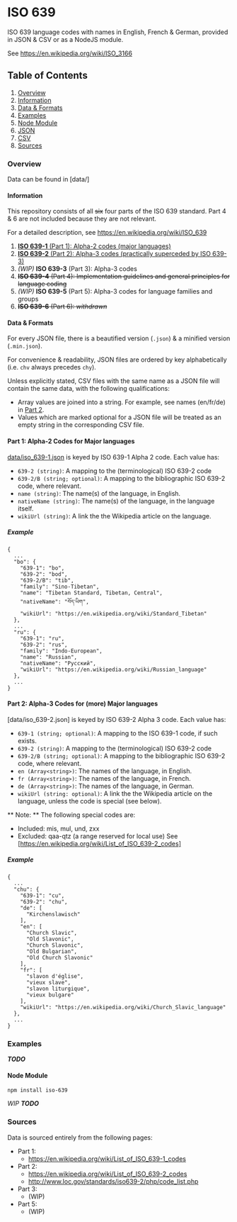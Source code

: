 # ISO 639
ISO 639 language codes with names in English, French & German, provided in JSON & CSV or as a NodeJS module.

See https://en.wikipedia.org/wiki/ISO_3166

## Table of Contents
1. [Overview](#overview)
  1. [Information](#information)
  1. [Data & Formats](#data--formats)
1. [Examples](#examples)
  1. [Node Module](#node-module)
  1. [JSON](#json)
  1. [CSV](#csv)
1. [Sources](#sources)

### Overview

Data can be found in [data/]

#### Information
This repository consists of all ~~six~~ four parts of the ISO 639 standard. Part 4 & 6 are not included because they are not relevant.

For a detailed description, see https://en.wikipedia.org/wiki/ISO_639

1. [**ISO 639-1** (Part 1): Alpha-2 codes (major languages)](#part1)
1. [**ISO 639-2** (Part 2): Alpha-3 codes (practically superceded by ISO 639-3)](#part2)
1. *(WIP)* **ISO 639-3** (Part 3): Alpha-3 codes
1. ~~**ISO 639-4** (Part 4): Implementation guidelines and general principles for language coding~~
1. *(WIP)* **ISO 639-5** (Part 5): Alpha-3 codes for language families and groups
1. ~~**ISO 639-6** (Part 6): *withdrawn*~~

#### Data & Formats
For every JSON file, there is a beautified version (`.json`) & a minified version (`.min.json`).

For convenience & readability, JSON files are ordered by key alphabetically (i.e. `chv` always precedes `chy`).

Unless explicitly stated, CSV files with the same name as a JSON file will contain the same data, with the following qualifications:
* Array values are joined into a string. For example, see names (en/fr/de) in [Part 2](#part2).
* Values which are marked optional for a JSON file will be treated as an empty string in the corresponding CSV file.

#### Part 1: Alpha-2 Codes for Major languages
<a name="part1"></a>

[data/iso_639-1.json](data/iso_639-1.json) is keyed by ISO 639-1 Alpha 2 code. Each value has:
* `639-2 (string)`: A mapping to the (terminological) ISO 639-2 code
* `639-2/B (string; optional)`: A mapping to the bibliographic ISO 639-2 code, where relevant.
* `name (string)`: The name(s) of the language, in English.
* `nativeName (string)`: The name(s) of the language, in the language itself.
* `wikiUrl (string)`: A link the the Wikipedia article on the language.

##### Example
```
{
  ...
  "bo": {
    "639-1": "bo",
    "639-2": "bod",
    "639-2/B": "tib",
    "family": "Sino-Tibetan",
    "name": "Tibetan Standard, Tibetan, Central",
    "nativeName": "བོད་ཡིག",
    "wikiUrl": "https://en.wikipedia.org/wiki/Standard_Tibetan"
  },
  ...
  "ru": {
    "639-1": "ru",
    "639-2": "rus",
    "family": "Indo-European",
    "name": "Russian",
    "nativeName": "Русский",
    "wikiUrl": "https://en.wikipedia.org/wiki/Russian_language"
  },
  ...
}
```

#### Part 2: Alpha-3 Codes for (more) Major languages
<a name="part2"></a>

[data/iso_639-2.json] is keyed by ISO 639-2 Alpha 3 code. Each value has:
* `639-1 (string; optional)`: A mapping to the ISO 639-1 code, if such exists.
* `639-2 (string)`: A mapping to the (terminological) ISO 639-2 code
* `639-2/B (string; optional)`: A mapping to the bibliographic ISO 639-2 code, where relevant.
* `en (Array<string>)`: The names of the language, in English.
* `fr (Array<string>)`: The names of the language, in French.
* `de (Array<string>)`: The names of the language, in German.
* `wikiUrl (string: optional)`: A link the the Wikipedia article on the language, unless the code is special (see below).

** Note: ** The following special codes are:
  * Included: mis, mul, und, zxx
  * Excluded: qaa-qtz (a range reserved for local use)
See [https://en.wikipedia.org/wiki/List_of_ISO_639-2_codes]

##### Example
```
{
  ...
  "chu": {
    "639-1": "cu",
    "639-2": "chu",
    "de": [
      "Kirchenslawisch"
    ],
    "en": [
      "Church Slavic",
      "Old Slavonic",
      "Church Slavonic",
      "Old Bulgarian",
      "Old Church Slavonic"
    ],
    "fr": [
      "slavon d'église",
      "vieux slave",
      "slavon liturgique",
      "vieux bulgare"
    ],
    "wikiUrl": "https://en.wikipedia.org/wiki/Church_Slavic_language"
  },
  ...
}
```



### Examples
***TODO***

#### Node Module
```
npm install iso-639
```
*WIP*
***TODO***


### Sources

Data is sourced entirely from the following pages:
* Part 1:
  * https://en.wikipedia.org/wiki/List_of_ISO_639-1_codes
* Part 2:
  * https://en.wikipedia.org/wiki/List_of_ISO_639-2_codes
  * http://www.loc.gov/standards/iso639-2/php/code_list.php
* Part 3:
  * (WIP)
* Part 5:
  * (WIP)
